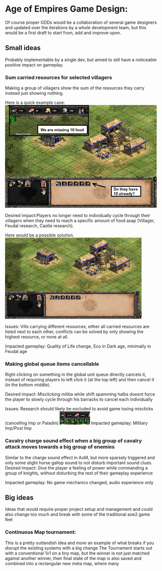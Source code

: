  
# Age of Empires Game Design: 
Of course proper GDDs would be a collaboration of several game designers and updated over the iterations by a whole development team, but this would be a first draft to start from, add and improve upon. 
 
## Small ideas
Probably implementable by a single dev, but aimed to still have a noticeable positive impact on gameplay.

### Sum carried resources for selected villagers
Making a group of villagers show the sum of the resources they carry instead just showing nothing.  

Here is a quick example case:
<img src="/AoE/SumRes/Problem_statement.jpg" alt="Problem_statement" width="500"/> 



Desired impact:Players no longer need to individually cycle through their villagers when they need to reach a specific amount of food asap (Villager, Feudal research, Castle research). 

Here would be a possible solution.
<img src="/AoE/SumRes/Possible_solution.jpg" alt="possible_solution" width="450"/> 

Issues: Vills carrying different resources, either all carried resources are listed next to each other, conflicts can be solved by only showing the highest resource, or none at all.

Impacted gameplay:  Quality of Life change, Eco in Dark age, minimally in Feudal age 

### Making global queue items cancellable
Right clicking on something in the global unit queue directly cancels it, instead of requiring players to left click it (at the top left) and then cancel it (in the bottom middle).

Desired impact: Misclicking militia while shift spamming halbs doesnt force the player to slowly cycle through his barracks to cancel each individually

Issues: Research should likely be excluded to avoid game losing misclicks (cancelling Imp or Paladin)
<img src="/AoE/SumRes/Issue.jpg" alt="Issue" width="100"/> 
Impacted gameplay: Military Imp/Post Imp

### Cavalry charge sound effect when a big group of cavalry attack moves towards a big group of enemies
Similar to the charge sound effect in AoM, but more sparsely triggered and only some slight horse gallop sound to not disturb important sound clues.
Desired impact: Give the player a feeling of power while commanding a group of knights, without disturbing the rest of their gameplay experience

Impacted gameplay: No game mechanics changed, audio experience only 

## Big ideas
Ideas that would require proper project setup and management and could also change too much and break with some of the traditional aoe2 game feel

### Continuous Map tournament: 
This is a pretty outlandish idea and more an example of what breaks if you disrupt the existing systems with a big change
The Tournament starts out with a conventional 1v1 on a tiny map, but the winner is not just matched against another winner, their final state of the map is also saved and combined into a rectangular new meta map, where many  



 
